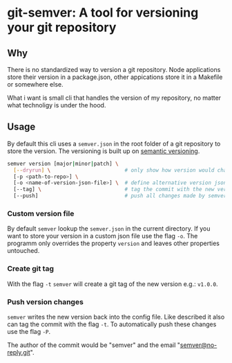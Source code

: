 # git-semver: A tool for versioning your git repository

## Why

There is no standardized way to version a git repository. Node applications store their version in a package.json, other appications store it in a Makefile or somewhere else.

What i want is small cli that handles the version of my repository, no matter what technoligy is under the hood.

## Usage

By default this cli uses a `semver.json` in the root folder of a git repository to store the version. The versioning is built up on [semantic versioning](https://semver.org/).

```bash
semver version [major|minor|patch] \
  [--dryrun] \                        # only show how version would change
  [-p <path-to-repo>] \               
  [-o <name-of-version-json-file>] \  # define alternative version json file
  [--tag] \                           # tag the commit with the new version
  [--push]                            # push all changes made by semver
```

### Custom version file

By default `semver` lookup the `semver.json` in the current directory. If you want to store your version in a custom json file use the flag `-o`. The programm only overrides the property `version` and leaves other properties untouched.

### Create git tag

With the flag `-t` `semver` will create a git tag of the new version e.g.: `v1.0.0`.

### Push version changes

`semver` writes the new version back into the config file. Like described it also can tag the commit with the flag `-t`. To automatically push these changes use the flag `-P`.

The author of the commit would be "semver" and the email "semver@no-reply.git".
